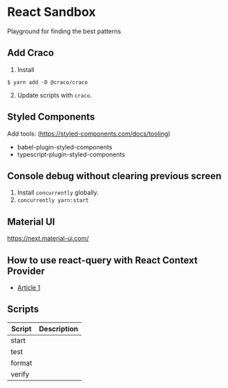 # React Sandbox

Playground for finding the best patterns

## Add Craco

1. Install

```
$ yarn add -D @craco/craco
```

2. Update scripts with `craco`.

## Styled Components

Add tools: (https://styled-components.com/docs/tooling)

- babel-plugin-styled-components
- typescript-plugin-styled-components

## Console debug without clearing previous screen

1. Install `concurrently` globally.
2. `concurrently yarn:start`

## Material UI

https://next.material-ui.com/

## How to use react-query with React Context Provider

- [Article 1](https://kentcdodds.com/blog/application-state-management-with-react)

## Scripts

| Script | Description |
| ------ | ----------- |
| start  |             |
| test   |             |
| format |             |
| verify |             |
